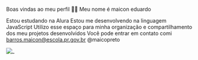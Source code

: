  Boas vindas ao meu perfil 💙💙
Meu nome é maicon eduardo

Estou estudando na Alura
Estou me desenvolvendo na linguagem JavaScript
Utilizo esse espaço para minha organização e compartilhamento dos meu projetos desenvolvidos
Você pode entrar em contato comi
barros.maicon@escola.pr.gov.br
@maicopreto

![_](https://giphy.com/gifs/namslam-1wqYonEBtues7jlngs)
